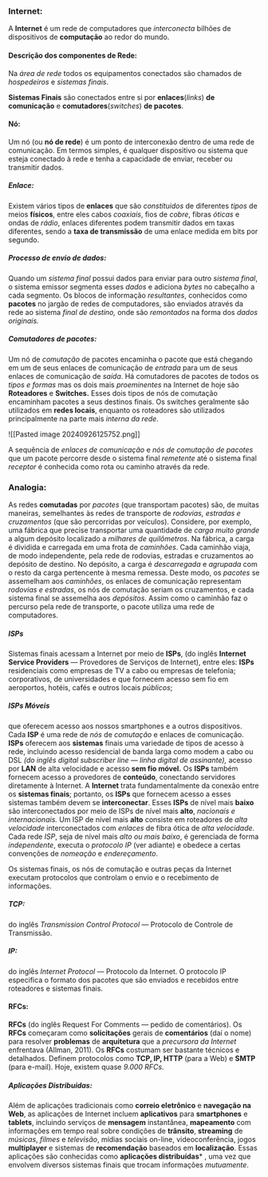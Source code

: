 ### Internet:

A **Internet** é um rede de computadores que *interconecta* bilhões de dispositivos de **computação** ao redor do mundo.

#### Descrição dos componentes de Rede:

Na *área de rede* todos os equipamentos conectados são chamados de *hospedeiros* e *sistemas finais*.

**Sistemas Finais** são conectados entre si por **enlaces**(*links*) **de comunicação** e **comutadores**(*switches*) **de pacotes**.
#### Nó:
Um nó (ou **nó de rede**) é um ponto de interconexão dentro de uma rede de comunicação. Em termos simples, é qualquer dispositivo ou sistema que esteja conectado à rede e tenha a capacidade de enviar, receber ou transmitir dados.
##### Enlace:
Existem vários tipos de **enlaces** que são *constítuidos* de diferentes *tipos* de meios **físicos**, entre eles cabos *coaxiais*, fios de *cobre*, fibras *óticas* e ondas de *rádio*, enlaces diferentes podem transmitir dados em taxas diferentes, sendo a **taxa de transmissão** de uma enlace medida em bits por segundo.
##### Processo de envio de dados:
Quando um *sistema final* possui dados para enviar para outro *sistema final*, o sistema emissor segmenta esses *dados* e adiciona *bytes* no cabeçalho a cada segmento. Os blocos de informação *resultantes*, conhecidos como **pacotes** no jargão de redes de computadores, são enviados através da rede ao sistema *final de destino,* onde são *remontados* na forma dos *dados originais.*

##### Comutadores de pacotes:
Um nó de *comutação* de pacotes encaminha o pacote que está chegando em um de seus enlaces de comunicação de *entrada* para um de seus enlaces de comunicação de *saída*.
Há comutadores de pacotes de todos os *tipos e formas* mas os dois mais *proeminentes* na Internet de hoje são **Roteadores** e **Switches.** Esses dois tipos de nós de comutação encaminham pacotes a seus destinos finais. Os switches geralmente são utilizados em **redes locais**, enquanto os roteadores são utilizados principalmente na parte mais *interna da rede*.

![[Pasted image 20240926125752.png]]

A sequência de *enlaces de comunicação* e *nós de comutação de pacotes* que um pacote percorre desde o sistema final *remetente* até o sistema final *receptor* é conhecida como rota ou caminho através da rede. 

### Analogia:

As redes **comutadas** por *pacotes* (que transportam pacotes) são, de muitas maneiras, semelhantes às redes de transporte de *rodovias, estradas e cruzamentos* (que são percorridas por veículos). Considere, por exemplo, uma fábrica que precise transportar uma quantidade de *carga muito grande* a algum depósito localizado a *milhares de quilômetros*. Na fábrica, a carga é dividida e carregada em uma frota de *caminhões*. Cada caminhão viaja, de modo independente, pela rede de rodovias, estradas e cruzamentos ao depósito de destino. No depósito, a carga é *descarregada* e *agrupada* com o resto da carga pertencente à mesma remessa. Deste modo, os *pacotes* se assemelham aos *caminhões*, os enlaces de comunicação representam *rodovias e estradas*, os nós de comutação seriam os cruzamentos, e cada sistema final se assemelha aos *depósitos*. Assim como o caminhão faz o percurso pela rede de transporte, o pacote utiliza uma rede de computadores.

##### ISPs 
Sistemas finais acessam a Internet por meio de **ISPs**, (do inglês **Internet Service Providers** — Provedores de Serviços de Internet), entre eles: **ISPs** residenciais como empresas de TV a cabo ou empresas de telefonia; corporativos, de universidades e que fornecem acesso sem fio em aeroportos, hotéis, cafés e outros locais *públicos*;
##### ISPs Móveis
que oferecem acesso aos nossos smartphones e a outros dispositivos.
Cada **ISP** é uma rede de *nós* de *comutação* e enlaces de comunicação.
**ISPs** oferecem aos **sistemas** finais uma variedade de tipos de acesso à rede, incluindo acesso residencial de banda larga como modem a cabo ou DSL *(do inglês digital subscriber line — linha digital de assinante),* acesso por **LAN** de alta velocidade e acesso **sem fio móvel.** Os **ISPs** também fornecem acesso a provedores de **conteúdo**, conectando servidores diretamente à Internet. A **Internet** trata fundamentalmente da conexão entre os **sistemas finais**; portanto, os **ISPs** que fornecem acesso a esses sistemas também devem se **interconectar**. Esses **ISPs** de nível mais **baixo** são interconectados por meio de ISPs de nível mais **alto**, *nacionais e internacionais.* Um ISP de nível mais **alto** consiste em roteadores de *alta velocidade* interconectados com *enlaces* de fibra ótica de *alta velocidade*. Cada rede *ISP*, seja de nível mais *alto ou mais baixo*, é gerenciada de forma *independente*, executa o *protocolo IP* (ver adiante) e obedece a certas convenções de *nomeação* e *endereçamento*.

Os sistemas finais, os nós de comutação e outras peças da Internet executam protocolos que controlam o envio e o recebimento de informações.

##### TCP:
do inglês *Transmission Control Protocol* — Protocolo de Controle de Transmissão.
##### IP:
do inglês *Internet Protocol* — Protocolo da Internet.
O protocolo IP especifica o formato dos pacotes que são enviados e recebidos entre roteadores e sistemas finais.

#### RFCs: 
**RFCs** (do inglês Request For Comments — pedido de comentários). Os **RFCs** começaram como **solicitações** gerais de **comentários** (daí o nome) para resolver **problemas** de **arquitetura** que a *precursora da Internet* enfrentava (Allman, 2011). Os **RFCs** costumam ser bastante técnicos e detalhados. Definem protocolos como **TCP, IP, HTTP** (para a Web) e **SMTP** (para e-mail). Hoje, existem quase *9.000 RFCs.*

##### Aplicações Distribuidas:
Além de aplicações tradicionais como **correio eletrônico** e **navegação na Web**, as aplicações de Internet incluem **aplicativos** para **smartphones** e **tablets**, incluindo serviços de **mensagem** instantânea, **mapeamento** com informações em tempo real sobre condições de **trânsito**, **streaming** de *músicas*, *filmes* e *televisão*, mídias sociais on-line, videoconferência, jogos **multiplayer** e sistemas de **recomendação** baseados em **localização**. Essas aplicações são conhecidas como **aplicações distribuídas*** , uma vez que envolvem diversos sistemas finais que trocam informações *mutuamente*.





